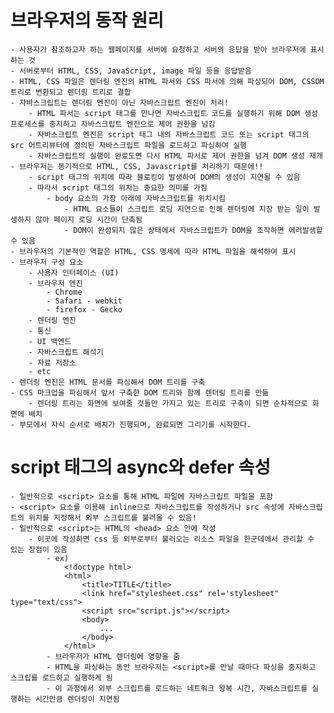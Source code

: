 # 브라우저의 동작 원리
    - 사용자가 참조하고자 하는 웹페이지를 서버에 요청하고 서버의 응답을 받아 브라우저에 표시하는 것
    - 서버로부터 HTML, CSS, JavaScript, image 파일 등을 응답받음
    - HTML, CSS 파일은 렌더링 엔진의 HTML 파서와 CSS 파서에 의해 파싱되어 DOM, CSSOM 트리로 변환되고 렌더링 트리로 결합
    - 자바스크립트는 렌더링 엔진이 아닌 자바스크립트 엔진이 처리!
        - HTML 파서는 script 태그를 만나면 자바스크립트 코드를 실행하기 위해 DOM 생성 프로세스를 중지하고 자바스크립트 엔진으로 제어 권한을 넘김
        - 자바스크립트 엔진은 script 태그 내의 자바스크립트 코드 또는 script 태그의 src 어트리뷰터에 정의된 자바스크립트 파일을 로드하고 파싱하여 실행
        - 자바스크립트의 실행이 완료도면 다시 HTML 파서로 제어 권한을 넘겨 DOM 생성 재개
    - 브라우저는 동기적으로 HTML, CSS, Javascript를 처리하기 때문에!!
        - script 태그의 위치에 따라 블로킹이 발생하여 DOM의 생성이 지연될 수 있음
        - 따라서 script 태그의 위치는 중요한 의미를 가짐
            - body 요소의 가장 아래에 자바스크립트를 위치시킴
                - HTML 요소들이 스크립트 로딩 지연으로 인해 렌더링에 지장 받는 일이 발생하지 않아 페이지 로딩 시간이 단축됨
                - DOM이 완성되지 않은 상태에서 자바스크립트가 DOM을 조작하면 에러발생할 수 있음
    - 브라우저의 기본적인 역할은 HTML, CSS 명세에 따라 HTML 파일을 해석하여 표시
    - 브라우저 구성 요소
        - 사용자 인터페이스 (UI)
        - 브라우저 엔진
            - Chrome
            - Safari - webkit
            - firefox - Gecko
        - 렌더링 엔진
        - 통신
        - UI 백엔드
        - 자바스크립트 해석기
        - 자료 저장소
        - etc
    - 렌더링 엔진은 HTML 문서를 파싱해서 DOM 트리를 구축
    - CSS 마크업을 파싱해서 앞서 구축한 DOM 트리와 함께 렌더링 트리를 만듦
        - 렌더링 트리는 화면에 보여줄 것들만 가지고 있는 트리로 구축이 되면 순차적으로 화면에 배치
    - 부모에서 자식 순서로 배치가 진행되며, 완료되면 그리기를 시작한다.

# script 태그의 async와 defer 속성
    - 일반적으로 <script> 요소를 통해 HTML 파일에 자바스크립트 파일을 포함
    - <script> 요소를 이용해 inline으로 자바스크립트를 작성하거나 src 속성에 자바스크립트의 위치를 지정해서 외부 스크립트를 불러올 수 있음!
    - 일반적으로 <script>는 HTML의 <head> 요소 안에 작성
        - 이곳에 작성하면 css 등 외부로부터 불러오는 리소스 파일을 한군데에서 관리할 수 있는 장점이 있음
            - ex)
                <!doctype html>
                <html>
                    <title>TITLE</title>
                    <link href="stylesheet.css" rel='stylesheet" type="text/css">
                    <script src="script.js"></script>
                    <body>
                        ...
                    </body>
                </html>
            - 브라우저가 HTML 렌더링에 영향을 줌
            - HTML을 파싱하는 동안 브라우저는 <script>를 만날 때마다 파싱을 중지하고 스크립를 로드하고 실행하게 됨
            - 이 과정에서 외부 스크립트를 로드하는 네트워크 왕복 시간, 자바스크립트를 실행하는 시간만큼 렌더링이 지연됨